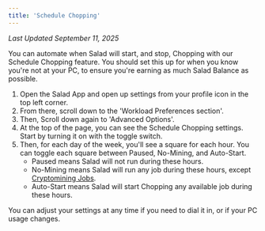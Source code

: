 ```yaml
---
title: 'Schedule Chopping'
---
```


_Last Updated September 11, 2025_

You can automate when Salad will start, and stop, Chopping with our Schedule Chopping feature. You should set this up
for when you know you're not at your PC, to ensure you're earning as much Salad Balance as possible.

1. Open the Salad App and open up settings from your profile icon in the top left corner.
2. From there, scroll down to the 'Workload Preferences section'.
3. Then, Scroll down again to 'Advanced Options'.
4. At the top of the page, you can see the Schedule Chopping settings. Start by turning it on with the toggle switch.
5. Then, for each day of the week, you'll see a square for each hour. You can toggle each square between Paused,
   No-Mining, and Auto-Start.
   - Paused means Salad will not run during these hours.
   - No-Mining means Salad will run any job during these hours, except
     [Cryptomining Jobs](/docs/Guides/Getting-Jobs/Getting-Cryptomining-Jobs).
   - Auto-Start means Salad will start Chopping any available job during these hours.

You can adjust your settings at any time if you need to dial it in, or if your PC usage changes.
